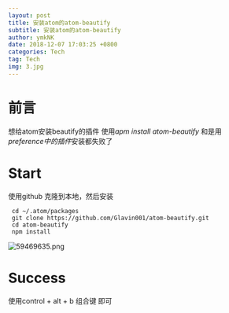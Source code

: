 ```yaml
---
layout: post
title: 安装atom的atom-beautify
subtitle: 安装atom的atom-beautify
author: ymkNK
date: 2018-12-07 17:03:25 +0800
categories: Tech
tag: Tech
img: 3.jpg
---
```

# 前言
想给atom安装beautify的插件
使用*apm install atom-beautify*
和是用*preference中的插件*安装都失败了

# Start
使用github 克隆到本地，然后安装

     cd ~/.atom/packages
     git clone https://github.com/Glavin001/atom-beautify.git
     cd atom-beautify
     npm install

![59469635.png](qeh76ukrx.bkt.clouddn.com/assets/img/安装atom的atom-beautify_files/59469635.png)

# Success

使用control + alt + b 组合键 即可

